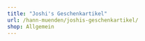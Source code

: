 ```yaml
---
title: "Joshi's Geschenkartikel"
url: /hann-muenden/joshis-geschenkartikel/
shop: Allgemein
---
```

